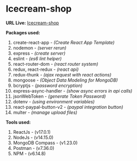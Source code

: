 # Icecream-shop

**URL Live:**
[Icecream-shop](https://my-icecream-app.herokuapp.com/)

**Packages used:**

1. create-react-app - *(Create React App Template)*
2. nodemon - *(server rerun)*
3. express - *(create server)*
4. eslint - *(es6 lint helper)*
5. react-router-dom - *(react router system)*
6. redux, react-redux - *(react api)*
7. redux-thunk - *(ajax request with react actions)*
8. mongoose - *(Object Data Modeling for MongoDB)*
9. bcryptjs - *(password encryption)*
10. express-async-handler - *(show async errors in api calls)*
11. jsonWebToken - *(generate Token Password)*
12. dotenv - *(using environment variables)*
13. react-paypal-button-v2 - *(paypal integration button)*
14. multer - *(manage upload files)*

**Tools used:**

1. ReactJs - (v17.0.1)
2. NodeJs - (v14.15.0)
3. MongoDB Compass - (v1.23.0)
4. Postman - (v7.36.0)
5. NPM - (v6.14.8)
